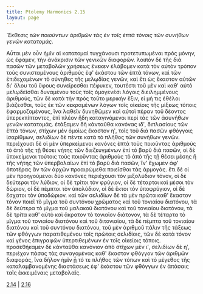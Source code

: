 ```yaml
---
title: Ptolemy Harmonics 2.15
layout: page
---
```




*Ἔκθεσις τῶν ποιούντων ἀριθμῶν τὰς ἐν τοῖς ἑπτὰ τόνοις τῶν συνήθων γενῶν κατατομάς.*

Αὗται μὲν οὖν ἡμῖν αἱ κατατομαὶ τυγχάνουσι προτετυπωμέναι πρὸς μόνην, ὡς ἔφαμεν, τὴν ἀνάκρισιν τῶν γενικῶν διαφορῶν. λοιπὸν δὲ τῆς διὰ πασῶν τῶν μεταβολῶν χρήσεως ἕνεκεν ἐλάβομεν κατὰ τὸν αὐτὸν τρόπον τοὺς συνισταμένους ἀριθμοὺς ἐφ' ἑκάστου τῶν ἑπτὰ τόνων, καὶ τῶν ἐπιδεχομένων τὸ σύνηθες τῆς μελῳδίας γενῶν, καὶ ἔτι ὡς ἕκαστον αὐτῶν δι' ὅλου τοῦ ὕφους συνείρεσθαι πέφυκεν, τουτέστι τοῦ μὲν καὶ καθ' αὑτὸ μελῳδεῖσθαι δυναμένου τοὺς τοῖς ὁμογενέσι λόγοις διειλημμένους ἀριθμούς, τῶν δὲ κατὰ τὴν πρὸς τοῦτο μερικὴν ἕξιν, εἰ μή τις ἐθέλοι βιάζεσθαι, τοὺς ἐκ τῶν κεκραμένων λόγων τοῖς οἰκείοις τῆς μίξεως τόποις ἐφαρμοζομένους, ἵνα λαθεῖν δυνηθῶμεν καὶ αὐτοὶ πέραν τοῦ δέοντος ὑπερεκπίπτοντες, ἐπὶ πλέον ἤδη καταγινόμενοι περὶ τὰς τῶν ἀσυνήθων γενῶν κατατομάς. ἐτάξαμεν δὴ κἀνταῦθα κανόνας ιδʹ, διπλασίους τῶν ἑπτὰ τόνων, στίχων μὲν ὁμοίως ἕκαστον ηʹ, τοῖς τοῦ διὰ πασῶν φθόγγοις ἰσαρίθμων, σελιδίων δὲ πέντε κατὰ τὸ πλῆθος τῶν συνήθων γενῶν. περιέχουσι δὲ οἱ μὲν ὑπερκείμενοι κανόνες ἑπτὰ τοὺς ποιοῦντας ἀριθμοὺς τὸ ἀπὸ τῆς τῇ θέσει νήτης τῶν διεζευγμένων ἐπὶ τὸ βαρὺ διὰ πασῶν, οἱ δὲ ὑποκείμενοι τούτοις τοὺς ποιοῦντας ἀριθμοὺς τὸ ἀπὸ τῆς τῇ θέσει μέσης ἢ τῆς νήτης τῶν ὑπερβολαίων ἐπὶ τὸ βαρὺ διὰ πασῶν, ἵν' ἔχωμεν ἀφ' ὁποτέρας ἂν τῶν ἀρχῶν προαιρώμεθα ποιεῖσθαι τὰς ἁρμογάς. ἔτι δὲ οἱ μὲν προηγούμενοι δύο κανόνες περιέχουσι τὸν μιξολύδιον τόνον, οἱ δὲ δεύτεροι τὸν λύδιον, οἱ δὲ τρίτοι τὸν φρύγιον, οἱ δὲ τέταρτοι καὶ μέσοι τὸν δώριον, οἱ δὲ πέμπτοι τὸν ὑπολύδιον, οἱ δὲ ἕκτοι τὸν ὑποφρύγιον, οἱ δὲ ἔσχατοι τὸν ὑποδώριον. καὶ τῶν σελιδίων δὲ τὰ μὲν πρῶτα καθ' ἕκαστον τόνον ποιεῖ τὸ μῖγμα τοῦ συντόνου χρώματος καὶ τοῦ τονιαίου διατόνου, τὰ δὲ δεύτερα τὸ μῖγμα τοῦ μαλακοῦ διατόνου καὶ τοῦ τονιαίου διατόνου, τὰ δὲ τρίτα καθ' αὑτὸ καὶ ἄκρατον τὸ τονιαῖον διάτονον, τὰ δὲ τέταρτα τὸ μῖγμα τοῦ τονιαίου διατόνου καὶ τοῦ διτονιαίου, τὰ δὲ πέμπτα τοῦ τονιαίου διατόνου καὶ τοῦ συντόνου διατόνου, τοῦ μὲν ἀριθμοῦ πάλιν τῆς τάξεως τῶν φθόγγων παρατιθεμένου τοῖς πρώτοις σελιδίοις, τῶν δὲ κατὰ τόνον καὶ γένος ἐπιγραφῶν ὑπερτιθεμένων ἐν τοῖς οἰκείοις τόποις. προσεθήκαμεν δὲ κἀνταῦθα κανόνιον ἀπὸ στίχων μὲν ιʹ, σελιδίων δὲ ηʹ, περιέχον πάσας τὰς συναγομένας καθ' ἕκαστον φθόγγον τῶν ἀριθμῶν διαφοράς, ἵνα δῆλον ἡμῖν ᾖ τό τε πλῆθος τῶν τόπων καὶ τὸ μέγεθος τῆς καταλαμβανομένης διαστάσεως ἐφ' ἑκάστου τῶν φθόγγων ἐν ἁπάσαις ταῖς ἐκκειμέναις μεταβολαῖς.



[2.14](../2.14/) | [2.16](../2.16/) 

